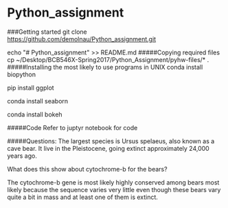 # Python_assignment

###Getting started
git clone https://github.com/demolnau/Python_assignment.git

echo "# Python_assignment" >> README.md
#####Copying required files
cp ~/Desktop/BCB546X-Spring2017/Python_Assignment/pyhw-files/* .              
#####Installing the most likely to use programs in UNIX
conda install biopython

pip install ggplot

conda install seaborn

conda install bokeh

#####Code
Refer to juptyr notebook for code


#####Questions:
The largest species is Ursus spelaeus, also known as a cave bear.
It live in the Pleistocene, going extinct approximately 24,000 years ago.

What does this show about cytochrome-b for the bears?

The cytochrome-b gene is most likely highly conserved among bears most likely because the sequence varies 
very little even though these bears vary quite a bit in mass and at least one of them is extinct.